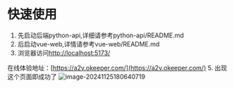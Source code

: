 # 快速使用
1. 先启动后端python-api,详细请参考python-api/README.md
2. 后启动vue-web,详情请参考vue-web/README.md
3. 浏览器访问[http://localhost:5173/](http://localhost:5173/)

  在线体验地址：[https://a2v.okeeper.com/](https://a2v.okeeper.com/)
5. 出现这个页面即成功了
 ![image-20241125180640719](https://okeeper-blog-images.oss-cn-hangzhou.aliyuncs.com/images/image-20241125180640719.png)
